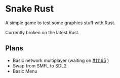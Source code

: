 Snake Rust
========

A simple game to test some graphics stuff with Rust.

Currently broken on the latest Rust.


## Plans
* Basic network multiplayer (waiting on [#11165](https://github.com/mozilla/rust/issues/11165) )
* Swap from SMFL to SDL2
* Basic Menu
